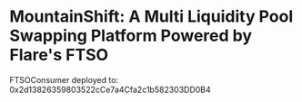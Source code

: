 # MountainShift: A Multi Liquidity Pool Swapping Platform Powered by Flare's FTSO

FTSOConsumer deployed to: 0x2d13826359803522cCe7a4Cfa2c1b582303DD0B4

